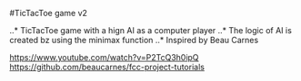 #TicTacToe game v2

..* TicTacToe game with a hign AI as a computer player
..* The logic of AI is created bz using the minimax function
..* Inspired by Beau Carnes

https://www.youtube.com/watch?v=P2TcQ3h0ipQ
https://github.com/beaucarnes/fcc-project-tutorials

